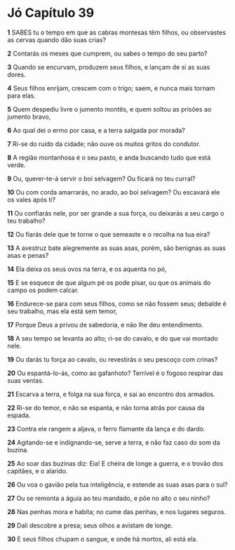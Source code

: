 # Jó Capítulo 39

**1** 	SABES tu o tempo em que as cabras montesas têm filhos, ou observastes as cervas quando dão suas crias?

**2** 	Contarás os meses que cumprem, ou sabes o tempo do seu parto?

**3** 	Quando se encurvam, produzem seus filhos, e lançam de si as suas dores.

**4** 	Seus filhos enrijam, crescem com o trigo; saem, e nunca mais tornam para elas.

**5** 	Quem despediu livre o jumento montês, e quem soltou as prisões ao jumento bravo,

**6** 	Ao qual dei o ermo por casa, e a terra salgada por morada?

**7** 	Ri-se do ruído da cidade; não ouve os muitos gritos do condutor.

**8** 	A região montanhosa é o seu pasto, e anda buscando tudo que está verde.

**9** 	Ou, querer-te-á servir o boi selvagem? Ou ficará no teu curral?

**10** 	Ou com corda amarrarás, no arado, ao boi selvagem? Ou escavará ele os vales após ti?

**11** 	Ou confiarás nele, por ser grande a sua força, ou deixarás a seu cargo o teu trabalho?

**12** 	Ou fiarás dele que te torne o que semeaste e o recolha na tua eira?

**13** 	A avestruz bate alegremente as suas asas, porém, são benignas as suas asas e penas?

**14** 	Ela deixa os seus ovos na terra, e os aquenta no pó,

**15** 	E se esquece de que algum pé os pode pisar, ou que os animais do campo os podem calcar.

**16** 	Endurece-se para com seus filhos, como se não fossem seus; debalde é seu trabalho, mas ela está sem temor,

**17** 	Porque Deus a privou de sabedoria, e não lhe deu entendimento.

**18** 	A seu tempo se levanta ao alto; ri-se do cavalo, e do que vai montado nele.

**19** 	Ou darás tu força ao cavalo, ou revestirás o seu pescoço com crinas?

**20** 	Ou espantá-lo-ás, como ao gafanhoto? Terrível é o fogoso respirar das suas ventas.

**21** 	Escarva a terra, e folga na sua força, e sai ao encontro dos armados.

**22** 	Ri-se do temor, e não se espanta, e não torna atrás por causa da espada.

**23** 	Contra ele rangem a aljava, o ferro flamante da lança e do dardo.

**24** 	Agitando-se e indignando-se, serve a terra, e não faz caso do som da buzina.

**25** 	Ao soar das buzinas diz: Eia! E cheira de longe a guerra, e o trovão dos capitães, e o alarido.

**26** 	Ou voa o gavião pela tua inteligência, e estende as suas asas para o sul?

**27** 	Ou se remonta a águia ao teu mandado, e põe no alto o seu ninho?

**28** 	Nas penhas mora e habita; no cume das penhas, e nos lugares seguros.

**29** 	Dali descobre a presa; seus olhos a avistam de longe.

**30** 	E seus filhos chupam o sangue, e onde há mortos, ali está ela.

